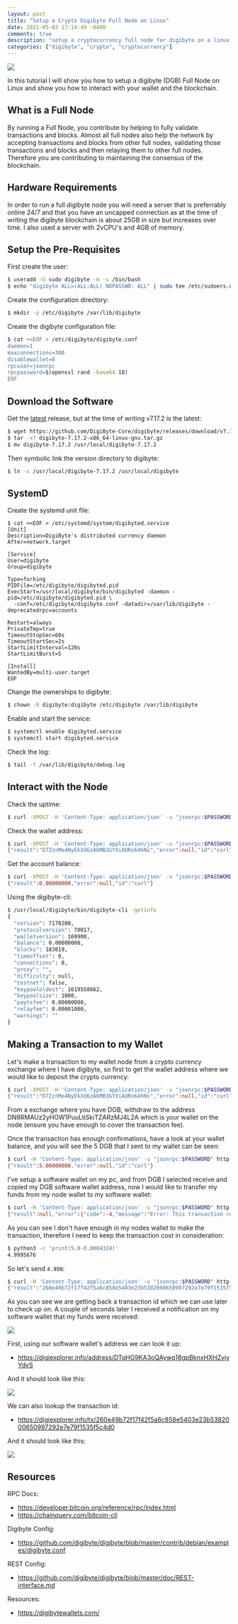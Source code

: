 ```yaml
---
layout: post
title: "Setup a Crypto Digibyte Full Node on Linux"
date: 2021-05-03 17:14:49 -0400
comments: true
description: "setup a cryptocurrency full node for digibyte on a linux server"
categories: ["digibyte", "crypto", "cryptocurrency"] 
---
```


![](https://upload.wikimedia.org/wikipedia/en/8/8f/DigiByte_logo.svg)

In this tutorial I will show you how to setup a digibyte (DGB) Full Node on Linux and show you how to interact with your wallet and the blockchain.

## What is a Full Node

By running a Full Node, you contribute by helping to fully validate transactions and blocks. Almost all full nodes also help the network by accepting transactions and blocks from other full nodes, validating those transactions and blocks and then relaying them to other full nodes. Therefore you are contributing to maintaining the consensus of the blockchain.

## Hardware Requirements

In order to run a full digibyte node you will need a server that is preferrably online 24/7 and that you have an uncapped connection as at the time of writing the digibyte blockchain is about 25GB in size but increases over time. I also used a server with 2vCPU's and 4GB of memory.

## Setup the Pre-Requisites

First create the user:

```bash
$ useradd -G sudo digibyte -m -s /bin/bash
$ echo "digibyte ALL=(ALL:ALL) NOPASSWD: ALL" | sudo tee /etc/sudoers.d/no-sudo-password-for-digibyte
```

Create the configuration directory:

```bash
$ mkdir -p /etc/digibyte /var/lib/digibyte
```

Create the digibyte configuration file:

```bash
$ cat <<EOF > /etc/digibyte/digibyte.conf
daemon=1
maxconnections=300
disablewallet=0
rpcuser=jsonrpc
rpcpassword=$(openssl rand -base64 18)
EOF
```

## Download the Software

Get the [latest](https://github.com/DigiByte-Core/digibyte/releases) release, but at the time of writing v7.17.2 is the latest:

```bash
$ wget https://github.com/DigiByte-Core/digibyte/releases/download/v7.17.2/digibyte-7.17.2-x86_64-linux-gnu.tar.gz
$ tar -xf digibyte-7.17.2-x86_64-linux-gnu.tar.gz
$ mv digibyte-7.17.2 /usr/local/digibyte-7.17.2
```

Then symbolic link the version directory to digibyte:

```bash
$ ln -s /usr/local/digibyte-7.17.2 /usr/local/digibyte
```

## SystemD

Create the systemd unit file:

```
$ cat <<EOF > /etc/systemd/system/digibyted.service
[Unit]
Description=DigiByte's distributed currency daemon
After=network.target

[Service]
User=digibyte
Group=digibyte

Type=forking
PIDFile=/etc/digibyte/digibyted.pid
ExecStart=/usr/local/digibyte/bin/digibyted -daemon -pid=/etc/digibyte/digibyted.pid \
  -conf=/etc/digibyte/digibyte.conf -datadir=/var/lib/digibyte -deprecatedrpc=accounts 

Restart=always
PrivateTmp=true
TimeoutStopSec=60s
TimeoutStartSec=2s
StartLimitInterval=120s
StartLimitBurst=5

[Install]
WantedBy=multi-user.target
EOF
```

Change the ownerships to digibyte:

```bash
$ chown -R digibyte:digibyte /etc/digibyte /var/lib/digibyte
```

Enable and start the service:

```bash
$ systemctl enable digibyted.service
$ systemctl start digibyted.service
```

Check the log:

```bash
$ tail -f /var/lib/digibyte/debug.log
```

## Interact with the Node

Check the uptime:

```bash
$ curl -XPOST -H 'Content-Type: application/json' -u "jsonrpc:$PASSWORD" http://localhost:14022 -d '{"jsonrpc": "1.0", "id": "curl", "method": "uptime", "params": []}'
```

Check the wallet address:

```bash
$ curl -XPOST -H 'Content-Type: application/json' -u "jsonrpc:$PASSWORD" http://localhost:14022 -d '{"jsonrpc": "1.0", "id": "curl", "method": "getaccountaddress", "params": []}'
{"result":"D7ZznMe4NyEkXd6zA6MB3GYXiAURo64hNs","error":null,"id":"curl"}
```

Get the account balance:

```bash
$ curl -XPOST -H 'Content-Type: application/json' -u "jsonrpc:$PASSWORD" http://localhost:14022 -d '{"jsonrpc": "1.0", "id": "curl", "method": "getbalance", "params": []}'
{"result":0.00000000,"error":null,"id":"curl"}
```

Using the digibyte-cli:

```bash
$ /usr/local/digibyte/bin/digibyte-cli -getinfo
{
  "version": 7170200,
  "protocolversion": 70017,
  "walletversion": 169900,
  "balance": 0.00000000,
  "blocks": 183019,
  "timeoffset": 0,
  "connections": 8,
  "proxy": "",
  "difficulty": null,
  "testnet": false,
  "keypoololdest": 1619558662,
  "keypoolsize": 1000,
  "paytxfee": 0.00000000,
  "relayfee": 0.00001000,
  "warnings": ""
}
```

## Making a Transaction to my Wallet

Let's make a transaction to my wallet node from a crypto currency exchange where I have digibyte, so first to get the wallet address where we would like to deposit the crypto currency:

```bash
$ curl -XPOST -H 'Content-Type: application/json' -u "jsonrpc:$PASSWORD" http://localhost:14022 -d '{"jsonrpc": "1.0", "id": "curl", "method": "getaccountaddress", "params": []}'
{"result":"D7ZznMe4NyEkXd6zA6MB3GYXiAURo64hNs","error":null,"id":"curl"}
```

From a exchange where you have DGB, withdraw to the address DN8RMAUz2yHGW1PuuLtiSkiTZARzMJ4L2A which is your wallet on the node (ensure you have enough to cover the transaction fee).

Once the transaction has enough confirmations, have a look at your wallet balance, and you will see the 5 DGB that I sent to my wallet can be seen:

```bash
$ curl -H 'Content-Type: application/json' -u "jsonrpc:$PASSWORD" http://localhost:14022 -d '{"jsonrpc": "1.0", "id": "curl", "method": "getbalance", "params": [""]}'
{"result":5.00000000,"error":null,"id":"curl"}
```

I've setup a software wallet on my pc, and from DGB I selected receive and copied my DGB software wallet address, now I would like to transfer my funds from my node wallet to my software wallet:

```bash
$ curl -H 'Content-Type: application/json' -u "jsonrpc:$PASSWORD" http://localhost:14022 -d '{"jsonrpc": "1.0", "id":"curl", "method": "sendtoaddress", "params": ["DTqHG9KA3oQAywq18gpBknxHXHZviyYdvS", 5.0, "donation", "happy bday"] }'
{"result":null,"error":{"code":-4,"message":"Error: This transaction requires a transaction fee of at least 0.0004324"},"id":"curl"}
```

As you can see I don't have enough in my nodes wallet to make the transaction, therefore I need to keep the transaction cost in consideration:

```bash
$ python3 -c 'print(5.0-0.0004324)'
4.9995676
```

So let's send `4.998`:

```bash
$ curl -H 'Content-Type: application/json' -u "jsonrpc:$PASSWORD" http://localhost:14022 -d '{"jsonrpc": "1.0", "id":"curl", "method": "sendtoaddress", "params": ["DTqHG9KA3oQAywq18gpBknxHXHZviyYdvS", 4.998, "donation", "happy bday"] }'
{"result":"260e49b72f17f42f5a6c858e5403e23b5382000650997292e7e79f1535f5c4d0","error":null,"id":"curl"}
```

As you can see we are getting back a transaction id which we can use later to check up on. A couple of seconds later I received a notification on my software wallet that my funds were received:

![](https://user-images.githubusercontent.com/567298/116690769-2aae2880-a9ba-11eb-8735-3fd1f0cc9ece.png)

First, using our software wallet's address we can look it up:
- https://digiexplorer.info/address/DTqHG9KA3oQAywq18gpBknxHXHZviyYdvS

And it should look like this:

![](https://user-images.githubusercontent.com/567298/116691497-29313000-a9bb-11eb-962d-0427a560718a.png)

We can also lookup the transaction id:
- https://digiexplorer.info/tx/260e49b72f17f42f5a6c858e5403e23b5382000650997292e7e79f1535f5c4d0

And it should look like this:

![](https://user-images.githubusercontent.com/567298/116691773-9ba21000-a9bb-11eb-978e-58be3a8be045.png)

## Resources

RPC Docs:
- https://developer.bitcoin.org/reference/rpc/index.html
- https://chainquery.com/bitcoin-cli

Digibyte Config:
- https://github.com/digibyte/digibyte/blob/master/contrib/debian/examples/digibyte.conf

REST Config:
- https://github.com/digibyte/digibyte/blob/master/doc/REST-interface.md

Resources:
- https://digibytewallets.com/


